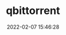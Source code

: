 ---
title: qbittorrent
date: 2022-02-07 15:46:28
updated: 2022-02-07 15:46:28
top_img: https://i.loli.net/2021/06/25/MUH2qtVngR47pou.jpg
cover: https://i.loli.net/2021/09/11/DzgHmweEBTPqWxA.jpg
description: qbittorrent
tags:
- Linux
- 工具
# 置顶优先级 数值越大优先级越高 #
sticky: 100004
# 【可选】文章分类 #
categories: 工具
# 【可选】文章关键字 #
keywords:
- Linux
---